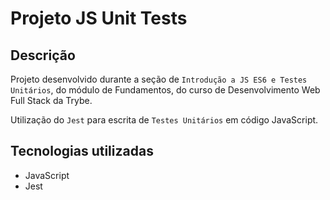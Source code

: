 # Projeto JS Unit Tests

## Descrição
Projeto desenvolvido durante a seção de ``Introdução a JS ES6 e Testes Unitários``, do módulo de Fundamentos, do curso de Desenvolvimento Web Full Stack da Trybe.

Utilização do ``Jest`` para escrita de ``Testes Unitários`` em código JavaScript.

## Tecnologias utilizadas
- JavaScript
- Jest
